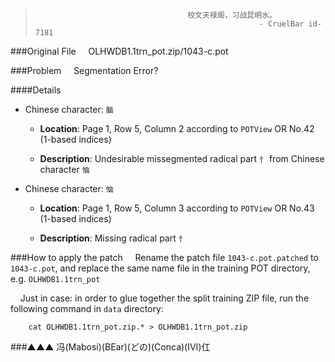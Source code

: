 ﻿>                                       校文天禄阁，习战昆明水。
>                                                       - CruelBar id-7181

###Original File
    OLHWDB1.1trn_pot.zip/1043-c.pot

###Problem
    Segmentation Error?

####Details
* Chinese character: `脑`

    * **Location**: Page 1, Row 5, Column 2 according to `POTView` OR No.42  (1-based indices)

    * **Description**: Undesirable missegmented radical part `忄` from Chinese character `恼`

* Chinese character: `恼`

    * **Location**: Page 1, Row 5, Column 3 according to `POTView` OR No.43  (1-based indices)

    * **Description**: Missing radical part `忄`

###How to apply the patch
    Rename the patch file `1043-c.pot.patched` to `1043-c.pot`, and replace the same name file in the 
    training POT directory, e.g. `OLHWDB1.1trn_pot`

    Just in case: in order to glue together the split training ZIP file, run the following command in 
    `data` directory:
```Shell
    cat OLHWDB1.1trn_pot.zip.* > OLHWDB1.1trn_pot.zip
```

###▲▲▲
冯(Mabosi)(BEar)(どの)(Conca)(IVI)仜